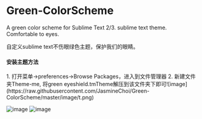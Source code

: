 # Green-ColorScheme
A green color scheme for Sublime Text 2/3. sublime text theme. Comfortable to eyes.

自定义sublime text不伤眼绿色主题，保护我们的眼睛。
<h4>安装主题方法</h4>
1. 打开菜单->preferences->Browse Packages，进入到文件管理器
2. 新建文件夹Theme-me, 将green eyeshield.tmTheme解压到该文件夹下即可![image](https://raw.githubusercontent.com/JasmineChoi/Green-ColorScheme/master/image/t.png)

![image](https://raw.githubusercontent.com/JasmineChoi/Green-ColorScheme/master/image/html.png)
![image](https://raw.githubusercontent.com/JasmineChoi/Green-ColorScheme/master/image/js.png)
